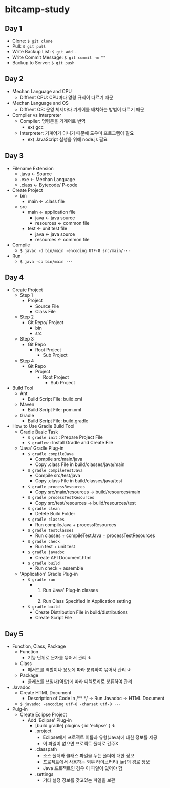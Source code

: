 # bitcamp-study

## Day 1
- Clone: `$ git clone`
- Pull: `$ git pull`
- Write Backup List: `$ git add .`
- Write Commit Message: `$ git commit -m ""`
- Backup to Server: `$ git push`

## Day 2
- Mechan Language and CPU
	- Diffrent CPU: CPU마다 명령 규칙이 다르기 때문
- Mechan Language and OS
	- Diffrent OS: 운영 체제마다 기계어를 배치하는 방법이 다르기 때문
- Compiler vs Interpreter
	- Compiler: 명령문을 기계어로 번역
		- ex) gcc
	- Interpreter: 기계어가 아니기 때문에 도우미 프로그램이 필요
		- ex) JavaScript 실행을 위해 node.js 필요

## Day 3
- Filename Extension
	- .java <- Source
	- .exe <- Mechan Language
	- .class <- Bytecode/ P-code
- Create Project
	- bin
		- main <- .class file
	- src
		- main <- application file
			- java <- java source
			- resources <- common file
		- test <- unit test file
			- java <- java source
			- resources <- common file
- Compile
	- `$ javac -d bin/main -encoding UTF-8 src/main/···`
- Run
	- `$ java -cp bin/main ···`

## Day 4
- Create Project
	- Step 1
		- Project
			- Source File
			- Class File
	- Step 2
		- Git Repo/ Project
			- bin
			- src
	- Step 3
		- Git Repo
			- Root Project
				- Sub Project
	- Step 4
		- Git Repo
			- Project
				- Root Project
					- Sub Project
- Build Tool
	- Ant
		- Build Script File: build.xml
	- Maven
		- Build Script File: pom.xml
	- Gradle
		- Build Script File: build.gradle
- How to Use Gradle Build Tool
	- Gradle Basic Task
		- `$ gradle init` : Prepare Project File
		- `$ gradlew` : Install Gradle and Create File
	- 'Java' Gradle Plug-in
		- `$ gradle compileJava`
			- Compile src/main/java
			- Copy .class File in build/classes/java/main
		- `$ gradle compileTestJava`
			- Compile src/test/java
			- Copy .class File in build/classes/java/test
		- `$ gradle processResources`
			- Copy src/main/resources -> build/resources/main
		- `$ gradle processTestResources`
			- Copy src/test/resources -> build/resources/test
		- `$ gradle clean`
			- Delete Build Folder
		- `$ gradle classes`
			- Run compileJava + processResources
		- `$ gradle testClasses`
			- Run classes + compileTestJava + processTestResources
		- `$ gradle check`
			- Run test + unit test
		- `$ gradle javadoc`
			- Create API Document.html
		- `$ gradle build`
			- Run check + assemble
	- 'Application' Gradle Plug-in
		- `$ gradle run`
			- 1. Run 'Java' Plug-in classes
			- 2. Run Class Specified in Application setting
		- `$ gradle build`
			- Create Distribution File in build/distributions
			- Create Script File

## Day 5
- Function, Class, Package
	- Function
		- 기능 단위로 문자를 묶어서 관리
		↓
	- Class
		- 메서드를 역할이나 용도에 따라 분류하여 묶어서 관리
		↓
	- Package
		- 클래스를 쓰임새(역할)에 따라 디렉토리로 분류하여 관리
- Javadoc
	- Create HTML Document
		- Description of Code in /** */ → Run Javadoc → HTML Document
	- `$ javadoc -encoding utf-8 -charset utf-8 ···`
- Pulg-in
	- Create Eclipse Project
		- Add 'Eclipse' Plug-in
			- [build.gradle]
			  plugins {
			  id 'eclipse'
			  }
			  ↓
			- .project
				- Eclipse에게 프로젝트 이름과 유형(Java)에 대한 정보를 제공
				- 이 파일이 없으면 프로젝트 폴더로 간주X
			- .classpath
				- 소스 폴더와 클래스 파일을 두는 폴더에 대한 정보
				- 프로젝트에서 사용하는 외부 라이브러리(.jar)의 경로 정보
				- Java 프로젝트인 경우 이 파일이 있어야 함
			- .settings
				- 기타 설정 정보를 갖고있는 파일을 보관